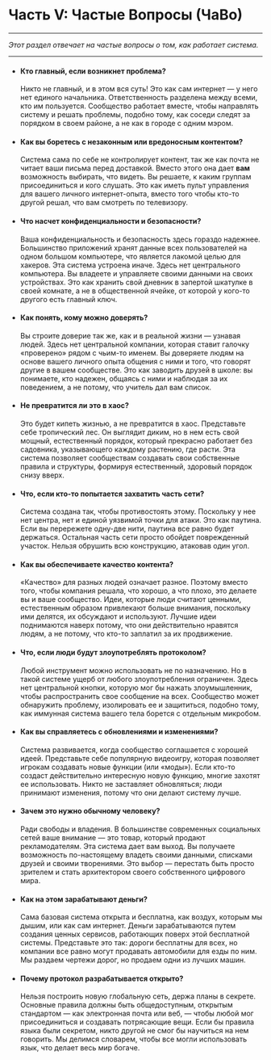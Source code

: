 # Часть V: Частые Вопросы (ЧаВо)

---

_Этот раздел отвечает на частые вопросы о том, как работает система._

---

- #### Кто главный, если возникнет проблема?

  Никто не главный, и в этом вся суть! Это как сам интернет — у него нет единого начальника. Ответственность разделена между всеми, кто им пользуется. Сообщество работает вместе, чтобы направлять систему и решать проблемы, подобно тому, как соседи следят за порядком в своем районе, а не как в городе с одним мэром.

- #### Как вы боретесь с незаконным или вредоносным контентом?

  Система сама по себе не контролирует контент, так же как почта не читает ваши письма перед доставкой. Вместо этого она дает **вам** возможность выбирать, что видеть. Вы решаете, к каким группам присоединиться и кого слушать. Это как иметь пульт управления для вашего личного интернет-опыта, вместо того чтобы кто-то другой решал, что вам смотреть по телевизору.

- #### Что насчет конфиденциальности и безопасности?

  Ваша конфиденциальность и безопасность здесь гораздо надежнее. Большинство приложений хранят данные всех пользователей на одном большом компьютере, что является лакомой целью для хакеров. Эта система устроена иначе. Здесь нет центрального компьютера. Вы владеете и управляете своими данными на своих устройствах. Это как хранить свой дневник в запертой шкатулке в своей комнате, а не в общественной ячейке, от которой у кого-то другого есть главный ключ.

- #### Как понять, кому можно доверять?

  Вы строите доверие так же, как и в реальной жизни — узнавая людей. Здесь нет центральной компании, которая ставит галочку «проверено» рядом с чьим-то именем. Вы доверяете людям на основе вашего личного опыта общения с ними и того, что говорят другие в вашем сообществе. Это как заводить друзей в школе: вы понимаете, кто надежен, общаясь с ними и наблюдая за их поведением, а не потому, что учитель дал вам список.

- #### Не превратится ли это в хаос?

  Это будет кипеть жизнью, а не превратится в хаос. Представьте себе тропический лес. Он выглядит диким, но в нем есть свой мощный, естественный порядок, который прекрасно работает без садовника, указывающего каждому растению, где расти. Эта система позволяет сообществам создавать свои собственные правила и структуры, формируя естественный, здоровый порядок снизу вверх.

- #### Что, если кто-то попытается захватить часть сети?

  Система создана так, чтобы противостоять этому. Поскольку у нее нет центра, нет и единой уязвимой точки для атаки. Это как паутина. Если вы перережете одну-две нити, паутина все равно будет держаться. Остальная часть сети просто обойдет поврежденный участок. Нельзя обрушить всю конструкцию, атаковав один угол.

- #### Как вы обеспечиваете качество контента?

  «Качество» для разных людей означает разное. Поэтому вместо того, чтобы компания решала, что хорошо, а что плохо, это делаете вы и ваше сообщество. Идеи, которые люди считают ценными, естественным образом привлекают больше внимания, поскольку ими делятся, их обсуждают и используют. Лучшие идеи поднимаются наверх потому, что они действительно нравятся людям, а не потому, что кто-то заплатил за их продвижение.

- #### Что, если люди будут злоупотреблять протоколом?

  Любой инструмент можно использовать не по назначению. Но в такой системе ущерб от любого злоупотребления ограничен. Здесь нет центральной кнопки, которую мог бы нажать злоумышленник, чтобы распространить свое сообщение на всех. Сообщество может обнаружить проблему, изолировать ее и защититься, подобно тому, как иммунная система вашего тела борется с отдельным микробом.

- #### Как вы справляетесь с обновлениями и изменениями?

  Система развивается, когда сообщество соглашается с хорошей идеей. Представьте себе популярную видеоигру, которая позволяет игрокам создавать новые функции (или «моды»). Если кто-то создаст действительно интересную новую функцию, многие захотят ее использовать. Никто не заставляет обновляться; люди принимают изменения, потому что они делают систему лучше.

- #### Зачем это нужно обычному человеку?

  Ради свободы и владения. В большинстве современных социальных сетей ваше внимание — это товар, который продают рекламодателям. Эта система дает вам выход. Вы получаете возможность по-настоящему владеть своими данными, списками друзей и своими творениями. Это выбор — перестать быть просто зрителем и стать архитектором своего собственного цифрового мира.

- #### Как на этом зарабатывают деньги?

  Сама базовая система открыта и бесплатна, как воздух, которым мы дышим, или как сам интернет. Деньги зарабатываются путем создания ценных сервисов, работающих поверх этой бесплатной системы. Представьте это так: дороги бесплатны для всех, но компании все равно могут продавать автомобили для езды по ним. Мы раздаем чертежи дорог, но продаем одни из лучших машин.

- #### Почему протокол разрабатывается открыто?

  Нельзя построить новую глобальную сеть, держа планы в секрете. Основные правила должны быть общедоступным, открытым стандартом — как электронная почта или веб, — чтобы любой мог присоединиться и создавать потрясающие вещи. Если бы правила языка были секретом, никто другой не смог бы научиться на нем говорить. Мы делимся словарем, чтобы все могли использовать язык, что делает весь мир богаче.